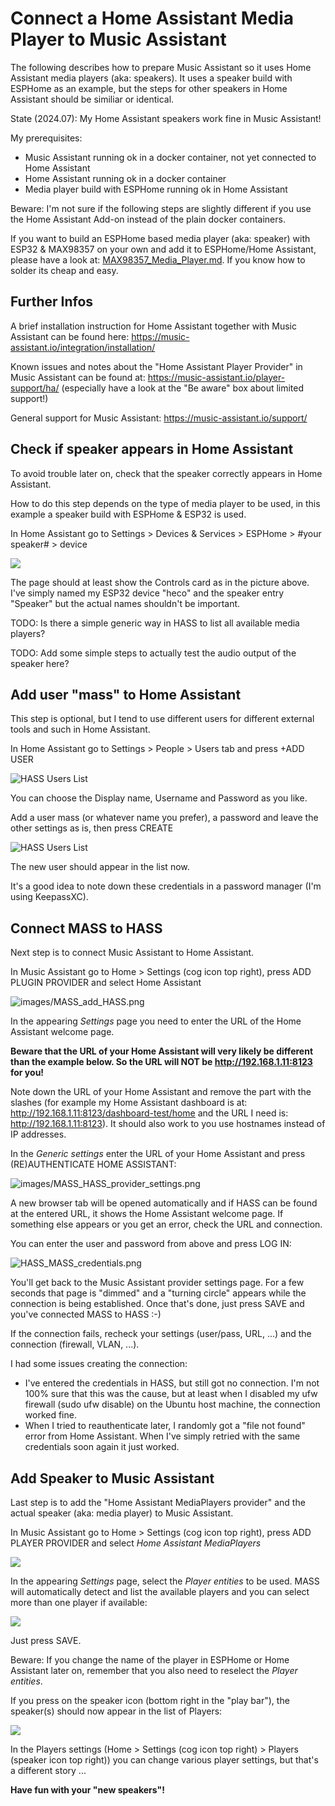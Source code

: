 # Connect a Home Assistant Media Player to Music Assistant

The following describes how to prepare Music Assistant so it uses Home Assistant media players (aka: speakers). It uses a speaker build with ESPHome as an example, but the steps for other speakers in Home Assistant should be similiar or identical.

State (2024.07): My Home Assistant speakers work fine in Music Assistant!

My prerequisites:

- Music Assistant running ok in a docker container, not yet connected to Home Assistant
- Home Assistant running ok in a docker container
- Media player build with ESPHome running ok in Home Assistant

Beware: I'm not sure if the following steps are slightly different if you use the Home Assistant Add-on instead of the plain docker containers.

If you want to build an ESPHome based media player (aka: speaker) with ESP32 & MAX98357 on your own and add it to ESPHome/Home Assistant, please have a look at: [MAX98357_Media_Player.md](../MAX98357_Media_Player.md). If you know how to solder its cheap and easy.

## Further Infos

A brief installation instruction for Home Assistant together with Music Assistant can be found here: https://music-assistant.io/integration/installation/

Known issues and notes about the "Home Assistant Player Provider" in Music Assistant can be found at: https://music-assistant.io/player-support/ha/ (especially have a look at the "Be aware" box about limited support!)

General support for Music Assistant: https://music-assistant.io/support/

## Check if speaker appears in Home Assistant
To avoid trouble later on, check that the speaker correctly appears in Home Assistant.

How to do this step depends on the type of media player to be used, in this example a speaker build with ESPHome & ESP32 is used.

In Home Assistant go to Settings > Devices & Services > ESPHome > #your speaker# > device

![](images/HASS_heco_speaker.png)

The page should at least show the Controls card as in the picture above. I've simply named my ESP32 device "heco" and the speaker entry "Speaker" but the actual names shouldn't be important.

TODO: Is there a simple generic way in HASS to list all available media players?

TODO: Add some simple steps to actually test the audio output of the speaker here?

## Add user "mass" to Home Assistant

This step is optional, but I tend to use different users for different external tools and such in Home Assistant.

In Home Assistant go to Settings > People > Users tab and press +ADD USER

![HASS Users List](images/HASS_USERS.png)

You can choose the Display name, Username and Password as you like.

Add a user mass (or whatever name you prefer), a password and leave the other settings as is, then press CREATE

![HASS Users List](images/HASS_Add_User_mass.png)

The new user should appear in the list now.

It's a good idea to note down these credentials in a password manager (I'm using KeepassXC).

## Connect MASS to HASS
Next step is to connect Music Assistant to Home Assistant.

In Music Assistant go to Home > Settings (cog icon top right), press ADD PLUGIN PROVIDER and select Home Assistant

![images/MASS_add_HASS.png](images/MASS_add_HASS.png)

In the appearing *Settings* page you need to enter the URL of the Home Assistant welcome page.

**Beware that the URL of your Home Assistant will very likely be different than the example below. So the URL will NOT be http://192.168.1.11:8123 for you!**

Note down the URL of your Home Assistant and remove the part with the slashes (for example my Home Assistant dashboard is at: http://192.168.1.11:8123/dashboard-test/home and the URL I need is: http://192.168.1.11:8123). It should also work to you use hostnames instead of IP addresses.

In the *Generic settings* enter the URL of your Home Assistant and press (RE)AUTHENTICATE HOME ASSISTANT:

![images/MASS_HASS_provider_settings.png](images/MASS_HASS_provider_settings.png)

A new browser tab will be opened automatically and if HASS can be found at the entered URL, it shows the Home Assistant welcome page. If something else appears or you get an error, check the URL and connection.

You can enter the user and password from above and press LOG IN:

![HASS_MASS_credentials.png](images/HASS_MASS_credentials.png)

You'll get back to the Music Assistant provider settings page. For a few seconds that page is "dimmed" and a "turning circle" appears while the connection is being established. Once that's done, just press SAVE and you've connected MASS to HASS :-)

If the connection fails, recheck your settings (user/pass, URL, ...) and the connection (firewall, VLAN, ...).

I had some issues creating the connection:
* I've entered the credentials in HASS, but still got no connection. I'm not 100% sure that this was the cause, but at least when I disabled my ufw firewall (sudo ufw disable) on the Ubuntu host machine, the connection worked fine.
* When I tried to reauthenticate later, I randomly got a "file not found" error from Home Assistant. When I've simply retried with the same credentials soon again it just worked.

## Add Speaker to Music Assistant

Last step is to add the "Home Assistant MediaPlayers provider" and the actual speaker (aka: media player) to Music Assistant.

In Music Assistant go to Home > Settings (cog icon top right), press ADD PLAYER PROVIDER and select *Home Assistant MediaPlayers*

![](images/MASS_Add_Player_Provider.png)

In the appearing *Settings* page, select the *Player entities* to be used. MASS will automatically detect and list the available players and you can select more than one player if available:

![](images/MASS_HASS_MediaPlayers.png)

Just press SAVE.

Beware: If you change the name of the player in ESPHome or Home Assistant later on, remember that you also need to reselect the *Player entities*.

If you press on the speaker icon (bottom right in the "play bar"), the speaker(s) should now appear in the list of Players:

![](images/MASS_Players_heco.png)

In the Players settings (Home > Settings (cog icon top right) > Players (speaker icon top right)) you can change various player settings, but that's a different story ...

**Have fun with your "new speakers"!**
